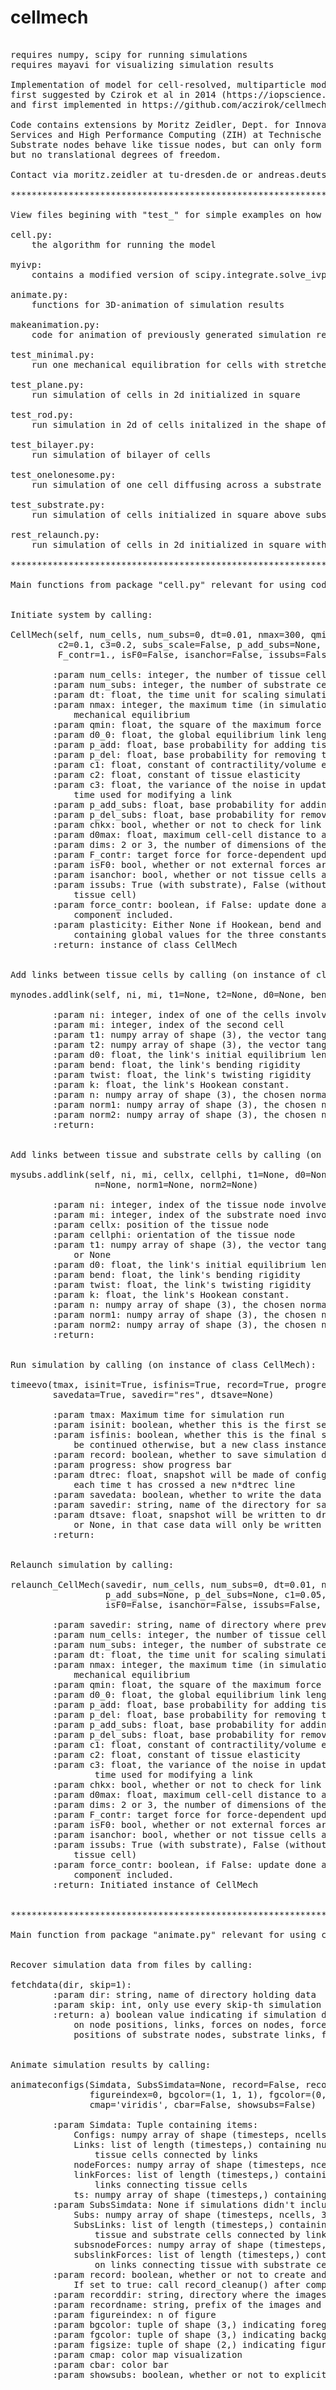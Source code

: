 # cellmech
<pre>

requires numpy, scipy for running simulations
requires mayavi for visualizing simulation results

Implementation of model for cell-resolved, multiparticle model of plastic tissue deformations and morphogenesis
first suggested by Czirok et al in 2014 (https://iopscience.iop.org/article/10.1088/1478-3975/12/1/016005/meta)
and first implemented in https://github.com/aczirok/cellmech.

Code contains extensions by Moritz Zeidler, Dept. for Innovative Methods of Computing (IMC), Centre for Information 
Services and High Performance Computing (ZIH) at Technische Universitaet Dresden. Code introduces substrate nodes. 
Substrate nodes behave like tissue nodes, but can only form links with other tissue nodes. They have three rotational,
but no translational degrees of freedom.

Contact via moritz.zeidler at tu-dresden.de or andreas.deutsch at tu-dresden.de.
        
************************************************************************************************************************

View files begining with "test_" for simple examples on how to use the code.

cell.py:
    the algorithm for running the model
    
myivp:
    contains a modified version of scipy.integrate.solve_ivp
    
animate.py:
    functions for 3D-animation of simulation results
    
makeanimation.py:
    code for animation of previously generated simulation results
    
test_minimal.py:
    run one mechanical equilibration for cells with stretched links

test_plane.py:
    run simulation of cells in 2d initialized in square
    
test_rod.py:
    run simulation in 2d of cells initalized in the shape of double-rod
    
test_bilayer.py:
    run simulation of bilayer of cells
    
test_onelonesome.py:
    run simulation of one cell diffusing across a substrate
    
test_substrate.py:
    run simulation of cells initialized in square above substrate
    
rest_relaunch.py:
    run simulation of cells in 2d initialized in square with interruption and relaunch after half-time

************************************************************************************************************************

Main functions from package "cell.py" relevant for using code:


Initiate system by calling: 

CellMech(self, num_cells, num_subs=0, dt=0.01, nmax=300, qmin=0.001, d0_0=1., p_add=1., p_del=0.2, c1=0.05,
         c2=0.1, c3=0.2, subs_scale=False, p_add_subs=None, p_del_subs=None, chkx=False, d0max=2., dims=3,
         F_contr=1., isF0=False, isanchor=False, issubs=False, force_contr=True, plasticity=(1., 1., 1.5))
        
        :param num_cells: integer, the number of tissue cells
        :param num_subs: integer, the number of substrate cells
        :param dt: float, the time unit for scaling simulation time
        :param nmax: integer, the maximum time (in simulation time) for until cutoff when calculating
            mechanical equilibrium
        :param qmin: float, the square of the maximum force per cell until mechanical equilibration is cut off
        :param d0_0: float, the global equilibrium link length (d_0 in czirok2014cell)
        :param p_add: float, base probability for adding tissue-tissue links
        :param p_del: float, base probability for removing tissue-tissue links
        :param c1: float, constant of contractility/volume exlusion
        :param c2: float, constant of tissue elasticity
        :param c3: float, the variance of the noise in updating the link lengths is 2 * (c2 ** 2) * dt were dt is the
            time used for modifying a link
        :param p_add_subs: float, base probability for adding tissue-substrate links
        :param p_del_subs: float, base probability for removing tissue-substrate links
        :param chkx: bool, whether or not to check for link crossings (only functional for dims==2
        :param d0max: float, maximum cell-cell distance to allow a link to be added
        :param dims: 2 or 3, the number of dimensions of the simulations
        :param F_contr: target force for force-dependent update of equilibrium lengths
        :param isF0: bool, whether or not external forces are a part of the problem
        :param isanchor: bool, whether or not tissue cells are anchored to a x0-position
        :param issubs: True (with substrate), False (without substrate) or "lonesome" (with substrate but only one
            tissue cell)
        :param force_contr: boolean, if False: update done as suggested in czirok2014cell. if True: force-dependent
            component included.
        :param plasticity: Either None if Hookean, bend and twist constants are set individually per link, or tuple
            containing global values for the three constants in shape (k1, k2, k3) = (bend, twist, Hooke) 
        :return: instance of class CellMech
   
        
Add links between tissue cells by calling (on instance of class CellMech):

mynodes.addlink(self, ni, mi, t1=None, t2=None, d0=None, bend=1., twist=1., k=1.5, n=None, norm1=None, norm2=None)

        :param ni: integer, index of one of the cells involved in the link
        :param mi: integer, index of the second cell
        :param t1: numpy array of shape (3), the vector tangential to the link at the surface of cell ni or None
        :param t2: numpy array of shape (3), the vector tangential to the link at the surface of cell mi or None
        :param d0: float, the link's initial equilibrium length. If None: set to current link length
        :param bend: float, the link's bending rigidity
        :param twist: float, the link's twisting rigidity
        :param k: float, the link's Hookean constant.
        :param n: numpy array of shape (3), the chosen normal vector, or None
        :param norm1: numpy array of shape (3), the chosen normal vector at cell ni. If None: set to n
        :param norm2: numpy array of shape (3), the chosen normal vector at cell mi. If None: set to n
        :return:
            

Add links between tissue and substrate cells by calling (on instance of class CellMech):

mysubs.addlink(self, ni, mi, cellx, cellphi, t1=None, d0=None, bend=1., twist=1., k=1.5, 
                n=None, norm1=None, norm2=None)
            
        :param ni: integer, index of the tissue node involved in the link
        :param mi: integer, index of the substrate noed involved in the link
        :param cellx: position of the tissue node
        :param cellphi: orientation of the tissue node
        :param t1: numpy array of shape (3), the vector tangential to the link at the surface of the substrate cell mi
            or None
        :param d0: float, the link's initial equilibrium length. If None: set to current link length
        :param bend: float, the link's bending rigidity
        :param twist: float, the link's twisting rigidity
        :param k: float, the link's Hookean constant.
        :param n: numpy array of shape (3), the chosen normal vector, or None
        :param norm1: numpy array of shape (3), the chosen normal vector at tissue cell ni. If None: set to n
        :param norm2: numpy array of shape (3), the chosen normal vector at substrate cell mi. If None: set to n
        :return:
            
            
Run simulation by calling (on instance of class CellMech): 

timeevo(tmax, isinit=True, isfinis=True, record=True, progress=True, dtrec=0,
        savedata=True, savedir="res", dtsave=None)

        :param tmax: Maximum time for simulation run
        :param isinit: boolean, whether this is the first segment of a simulation run
        :param isfinis: boolean, whether this is the final segment of a simulation run (the simulation can still 
            be continued otherwise, but a new class instance should then be initiated with relaunch_CellMech())
        :param record: boolean, whether to save simulation data for after code has finished
        :param progress: show progress bar
        :param dtrec: float, snapshot will be made of config after every tissue plasticity step if dtsave==0, otherwise
            each time t has crossed a new n*dtrec line
        :param savedata: boolean, whether to write the data to the drive (make sure that record==True)
        :param savedir: string, name of the directory for saving the data
        :param dtsave: float, snapshot will be written to drive after each time t has crossed a new n*dtsave line;
            or None, in that case data will only be written after tmax
        :return:
            
            
Relaunch simulation by calling:

relaunch_CellMech(savedir, num_cells, num_subs=0, dt=0.01, nmax=300, qmin=0.001, d0_0=1., p_add=1., p_del=0.2,
                  p_add_subs=None, p_del_subs=None, c1=0.05, c2=0.1, c3=0.2, chkx=False, d0max=2., dims=3, F_contr=1.,
                  isF0=False, isanchor=False, issubs=False, force_contr=True)
                 
        :param savedir: string, name of directory where previous data is saved
        :param num_cells: integer, the number of tissue cells
        :param num_subs: integer, the number of substrate cells
        :param dt: float, the time unit for scaling simulation time
        :param nmax: integer, the maximum time (in simulation time) for until cutoff when calculating
            mechanical equilibrium
        :param qmin: float, the square of the maximum force per cell until mechanical equilibration is cut off
        :param d0_0: float, the global equilibrium link length (d_0 in czirok2014cell)
        :param p_add: float, base probability for adding tissue-tissue links
        :param p_del: float, base probability for removing tissue-tissue links
        :param p_add_subs: float, base probability for adding tissue-substrate links
        :param p_del_subs: float, base probability for removing tissue-substrate links
        :param c1: float, constant of contractility/volume exlusion
        :param c2: float, constant of tissue elasticity
        :param c3: float, the variance of the noise in updating the link lengths is 2 * (c2 ** 2) * dt were dt is the
                time used for modifying a link  
        :param chkx: bool, whether or not to check for link crossings (only functional for dims==2
        :param d0max: float, maximum cell-cell distance to allow a link to be added
        :param dims: 2 or 3, the number of dimensions of the simulations
        :param F_contr: target force for force-dependent update of equilibrium lengths
        :param isF0: bool, whether or not external forces are a part of the problem
        :param isanchor: bool, whether or not tissue cells are anchored to a x0-position
        :param issubs: True (with substrate), False (without substrate) or "lonesome" (with substrate but only one
            tissue cell)
        :param force_contr: boolean, if False: update done as suggested in czirok2014cell. if True: force-dependent
            component included.
        :return: Initiated instance of CellMech
        
        
************************************************************************************************************************

Main function from package "animate.py" relevant for using code:


Recover simulation data from files by calling:

fetchdata(dir, skip=1):
        :param dir: string, name of directory holding data
        :param skip: int, only use every skip-th simulation step for animation
        :return: a) boolean value indicating if simulation data contains substrate information, b) tuple with data
            on node positions, links, forces on nodes, forces on links and time steps and c) if substrate exists:
            positions of substrate nodes, substrate links, forces on substrate nodes, forces on substrate links


Animate simulation results by calling: 

animateconfigs(Simdata, SubsSimdata=None, record=False, recorddir="./movie/", recordname="ani",
               figureindex=0, bgcolor=(1, 1, 1), fgcolor=(0, 0, 0), figsize=(1000, 1000),
               cmap='viridis', cbar=False, showsubs=False)
               
        :param Simdata: Tuple containing items:
            Configs: numpy array of shape (timesteps, ncells, 3) containing positions of tissue cells
            Links: list of length (timesteps,) containing numpy arrays of shapes (nlinks, 2) containing indices of
                tissue cells connected by links
            nodeForces: numpy array of shape (timesteps, ncells, 3) containing forces on tissue cells
            linkForces: list of length (timesteps,) containing numpy arrays of shapes (nlinks, 3) containing forces on
                links connecting tissue cells
            ts: numpy array of shape (timesteps,) containing times of the system snapshots
        :param SubsSimdata: None if simulations didn't include substrate, or Tuple containing items:
            Subs: numpy array of shape (timesteps, ncells, 3) containing positions of substrate cells
            SubsLinks: list of length (timesteps,) containing numpy arrays of shape (nlinks, 2) containing indices of
                tissue and substrate cells connected by links
            subsnodeForces: numpy array of shape (timesteps, ncells, 3) containing forces on substrate cells
            subslinkForces: list of length (timesteps,) containing numpy arrays of shapes (nlinks, 3) containing forces
                on links connecting tissue with substrate cells
        :param record: boolean, whether or not to create and save a movie in oppose to only showing the animation.
            If set to true: call record_cleanup() after completing mlab.show()
        :param recorddir: string, directory where the images are saved and the movie should be save
        :param recordname: string, prefix of the images and the movie
        :param figureindex: n of figure
        :param bgcolor: tuple of shape (3,) indicating foreground color
        :param fgcolor: tuple of shape (3,) indicating background color
        :param figsize: tuple of shape (2,) indicating figure size
        :param cmap: color map visualization
        :param cbar: color bar
        :param showsubs: boolean, whether or not to explicitly visualize substrate cells

</pre>
